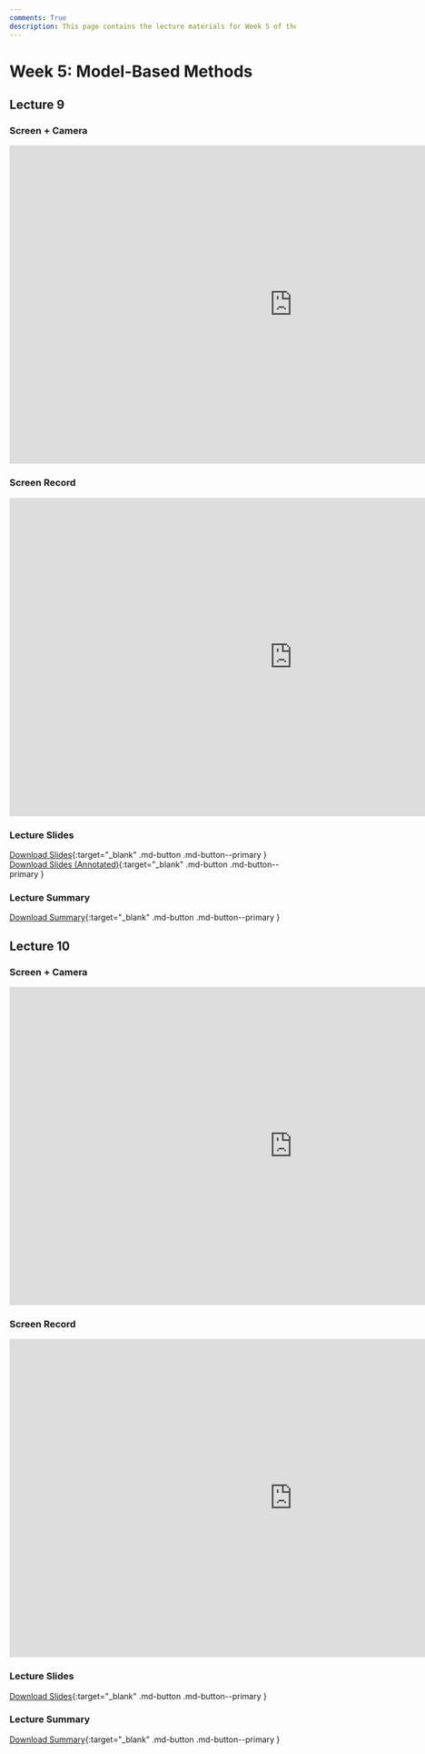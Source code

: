 ```yaml
---
comments: True
description: This page contains the lecture materials for Week 5 of the Deep Reinforcement Learning course, including video recordings, slides, and summaries.
---
```



# Week 5: Model-Based Methods

## Lecture 9

### Screen + Camera

<iframe width="996" height="560" src="https://www.youtube.com/embed/1u8bzim9X2s" title="YouTube video player" frameborder="0" allow="accelerometer; autoplay; clipboard-write; encrypted-media; gyroscope; picture-in-picture; web-share" referrerpolicy="strict-origin-when-cross-origin" allowfullscreen></iframe>

### Screen Record

<iframe width="996" height="560" src="https://www.youtube.com/embed/JwK57m4OtNY" title="YouTube video player" frameborder="0" allow="accelerometer; autoplay; clipboard-write; encrypted-media; gyroscope; picture-in-picture; web-share" referrerpolicy="strict-origin-when-cross-origin" allowfullscreen></iframe>

### Lecture Slides

<object class="pdf" 
        data="/assets/lectures/slides/Lecture_9.pdf"
        width="996"
        height="560">
</object>

[Download Slides](/assets/lectures/slides/Lecture_9.pdf){:target="_blank" .md-button .md-button--primary }
[Download Slides (Annotated)](/assets/lectures/slides/Lecture_9_Annotated.pdf){:target="_blank" .md-button .md-button--primary }

### Lecture Summary

<object class="pdf" 
        data="/assets/lectures/summaries/Lecture_9_Summary.pdf"
        width="996"
        height="560">
</object>

[Download Summary](/assets/lectures/summaries/Lecture_9_Summary.pdf){:target="_blank" .md-button .md-button--primary }

## Lecture 10

### Screen + Camera

<iframe width="996" height="560" src="https://www.youtube.com/embed/gqvrWg3DArI" title="YouTube video player" frameborder="0" allow="accelerometer; autoplay; clipboard-write; encrypted-media; gyroscope; picture-in-picture; web-share" referrerpolicy="strict-origin-when-cross-origin" allowfullscreen></iframe>

### Screen Record

<iframe width="996" height="560" src="https://www.youtube.com/embed/wcdLjzZX9eY" title="YouTube video player" frameborder="0" allow="accelerometer; autoplay; clipboard-write; encrypted-media; gyroscope; picture-in-picture; web-share" referrerpolicy="strict-origin-when-cross-origin" allowfullscreen></iframe>

### Lecture Slides

<object class="pdf" 
        data="/assets/lectures/slides/Lecture_10.pdf"
        width="996"
        height="560">
</object>

[Download Slides](/assets/lectures/slides/Lecture_10.pdf){:target="_blank" .md-button .md-button--primary }

### Lecture Summary

<object class="pdf" 
        data="/assets/lectures/summaries/Lecture_10_Summary.pdf"
        width="996"
        height="560">
</object>

[Download Summary](/assets/lectures/summaries/Lecture_10_Summary.pdf){:target="_blank" .md-button .md-button--primary }